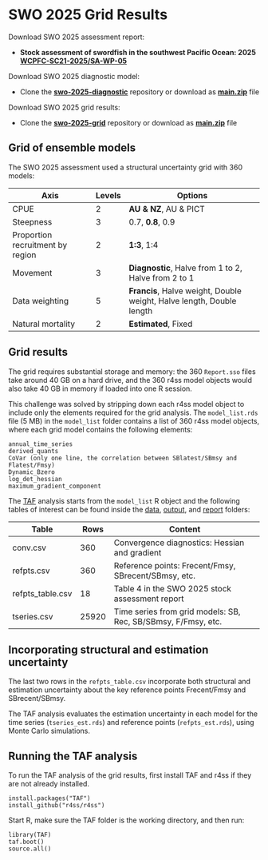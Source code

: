# SWO 2025 Grid Results

Download SWO 2025 assessment report:

- **Stock assessment of swordfish in the southwest Pacific Ocean: 2025**\
  **[WCPFC-SC21-2025/SA-WP-05](https://meetings.wcpfc.int/node/26681)**

Download SWO 2025 diagnostic model:

- Clone the **[swo-2025-diagnostic](https://github.com/PacificCommunity/ofp-sam-swo-2025-diagnostic)** repository or download as **[main.zip](https://github.com/PacificCommunity/ofp-sam-swo-2025-diagnostic/archive/refs/heads/main.zip)** file

Download SWO 2025 grid results:

- Clone the **[swo-2025-grid](https://github.com/PacificCommunity/ofp-sam-swo-2025-grid)** repository or download as **[main.zip](https://github.com/PacificCommunity/ofp-sam-swo-2025-grid/archive/refs/heads/main.zip)** file

## Grid of ensemble models

The SWO 2025 assessment used a structural uncertainty grid with 360 models:

Axis                             | Levels | Options
-------------------------------- | ------ | ---------------------------------------------------------------------
CPUE                             |      2 | **AU & NZ**, AU & PICT
Steepness                        |      3 | 0.7, **0.8**, 0.9
Proportion recruitment by region |      2 | **1:3**, 1:4
Movement                         |      3 | **Diagnostic**, Halve from 1 to 2, Halve from 2 to 1
Data weighting                   |      5 | **Francis**, Halve weight, Double weight, Halve length, Double length
Natural mortality                |      2 | **Estimated**, Fixed

## Grid results

The grid requires substantial storage and memory: the 360 `Report.sso` files take around 40 GB on a hard drive, and the 360 r4ss model objects would also take 40 GB in memory if loaded into one R session.

This challenge was solved by stripping down each r4ss model object to include only the elements required for the grid analysis. The `model_list.rds` file (5 MB) in the `model_list` folder contains a list of 360 r4ss model objects, where each grid model contains the following elements:

```
annual_time_series
derived_quants
CoVar (only one line, the correlation between SBlatest/SBmsy and Flatest/Fmsy)
Dynamic_Bzero
log_det_hessian
maximum_gradient_component
```

The [TAF](TAF) analysis starts from the `model_list` R object and the following tables of interest can be found inside the [data](TAF/data), [output](TAF/output), and [report](TAF/report) folders:

Table            |  Rows | Content
---------------- | ----- | -------------------------------------------------------------
conv.csv         |   360 | Convergence diagnostics: Hessian and gradient
refpts.csv       |   360 | Reference points: Frecent/Fmsy, SBrecent/SBmsy, etc.
refpts_table.csv |    18 | Table 4 in the SWO 2025 stock assessment report
tseries.csv      | 25920 | Time series from grid models: SB, Rec, SB/SBmsy, F/Fmsy, etc.

## Incorporating structural and estimation uncertainty

The last two rows in the `refpts_table.csv` incorporate both structural and estimation uncertainty about the key reference points Frecent/Fmsy and SBrecent/SBmsy.

The TAF analysis evaluates the estimation uncertainty in each model for the time series (`tseries_est.rds`) and reference points (`refpts_est.rds`), using Monte Carlo simulations.

## Running the TAF analysis

To run the TAF analysis of the grid results, first install TAF and r4ss if they are not already installed.

```
install.packages("TAF")
install_github("r4ss/r4ss")
```

Start R, make sure the TAF folder is the working directory, and then run:

```
library(TAF)
taf.boot()
source.all()
```
